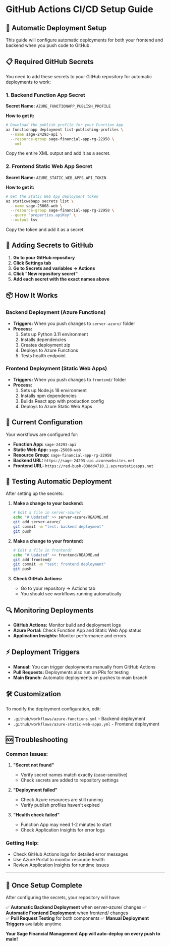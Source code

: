 # GitHub Actions CI/CD Setup Guide

## 🚀 Automatic Deployment Setup

This guide will configure automatic deployments for both your frontend and backend when you push code to GitHub.

## 📋 Required GitHub Secrets

You need to add these secrets to your GitHub repository for automatic deployments to work:

### 1. Backend Function App Secret

**Secret Name:** `AZURE_FUNCTIONAPP_PUBLISH_PROFILE`

**How to get it:**
```bash
# Download the publish profile for your Function App
az functionapp deployment list-publishing-profiles \
  --name sage-24293-api \
  --resource-group sage-financial-app-rg-22958 \
  --xml
```

Copy the entire XML output and add it as a secret.

### 2. Frontend Static Web App Secret

**Secret Name:** `AZURE_STATIC_WEB_APPS_API_TOKEN`

**How to get it:**
```bash
# Get the Static Web App deployment token
az staticwebapp secrets list \
  --name sage-25008-web \
  --resource-group sage-financial-app-rg-22958 \
  --query "properties.apiKey" \
  --output tsv
```

Copy the token and add it as a secret.

## 🔧 Adding Secrets to GitHub

1. **Go to your GitHub repository**
2. **Click Settings tab**
3. **Go to Secrets and variables → Actions**
4. **Click "New repository secret"**
5. **Add each secret with the exact names above**

## 📦 How It Works

### Backend Deployment (Azure Functions)
- **Triggers:** When you push changes to `server-azure/` folder
- **Process:** 
  1. Sets up Python 3.11 environment
  2. Installs dependencies
  3. Creates deployment zip
  4. Deploys to Azure Functions
  5. Tests health endpoint

### Frontend Deployment (Static Web Apps)
- **Triggers:** When you push changes to `frontend/` folder  
- **Process:**
  1. Sets up Node.js 18 environment
  2. Installs npm dependencies
  3. Builds React app with production config
  4. Deploys to Azure Static Web Apps

## 🎯 Current Configuration

Your workflows are configured for:

- **Function App:** `sage-24293-api`
- **Static Web App:** `sage-25008-web`
- **Resource Group:** `sage-financial-app-rg-22958`
- **Backend URL:** `https://sage-24293-api.azurewebsites.net`
- **Frontend URL:** `https://red-bush-038dd4710.1.azurestaticapps.net`

## 🚀 Testing Automatic Deployment

After setting up the secrets:

1. **Make a change to your backend:**
   ```bash
   # Edit a file in server-azure/
   echo "# Updated" >> server-azure/README.md
   git add server-azure/
   git commit -m "test: backend deployment"
   git push
   ```

2. **Make a change to your frontend:**
   ```bash
   # Edit a file in frontend/
   echo "# Updated" >> frontend/README.md
   git add frontend/
   git commit -m "test: frontend deployment"
   git push
   ```

3. **Check GitHub Actions:**
   - Go to your repository → Actions tab
   - You should see workflows running automatically

## 🔍 Monitoring Deployments

- **GitHub Actions:** Monitor build and deployment logs
- **Azure Portal:** Check Function App and Static Web App status
- **Application Insights:** Monitor performance and errors

## ⚡ Deployment Triggers

- **Manual:** You can trigger deployments manually from GitHub Actions
- **Pull Requests:** Deployments also run on PRs for testing
- **Main Branch:** Automatic deployments on pushes to main branch

## 🛠️ Customization

To modify the deployment configuration, edit:
- `.github/workflows/azure-functions.yml` - Backend deployment
- `.github/workflows/azure-static-web-apps.yml` - Frontend deployment

## 🆘 Troubleshooting

### Common Issues:

1. **"Secret not found"**
   - Verify secret names match exactly (case-sensitive)
   - Check secrets are added to repository settings

2. **"Deployment failed"**
   - Check Azure resources are still running
   - Verify publish profiles haven't expired

3. **"Health check failed"**
   - Function App may need 1-2 minutes to start
   - Check Application Insights for error logs

### Getting Help:

- Check GitHub Actions logs for detailed error messages
- Use Azure Portal to monitor resource health
- Review Application Insights for runtime issues

---

## 🎉 Once Setup Complete

After configuring the secrets, your repository will have:

✅ **Automatic Backend Deployment** when server-azure/ changes
✅ **Automatic Frontend Deployment** when frontend/ changes  
✅ **Pull Request Testing** for both components
✅ **Manual Deployment Triggers** available anytime

**Your Sage Financial Management App will auto-deploy on every push to main!**